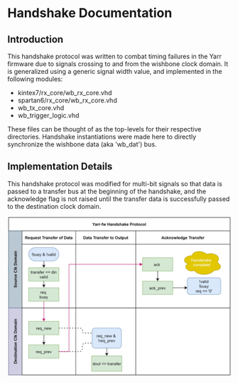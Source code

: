 # Handshake Documentation

## Introduction

This handshake protocol was written to combat timing failures in the Yarr firmware due to signals crossing to and from the wishbone clock domain. It is generalized using a generic signal width value, and implemented in the following modules:

- kintex7/rx_core/wb_rx_core.vhd
- spartan6/rx_core/wb_rx_core.vhd
- wb_tx_core.vhd
- wb_trigger_logic.vhd

These files can be thought of as the top-levels for their respective directories. Handshake instantiations were made here to directly synchronize the wishbone data (aka 'wb_dat') bus. 

## Implementation Details

This handshake protocol was modified for multi-bit signals so that data is passed to a transfer bus at the beginning of the handshake, and the acknowledge flag is not raised until the transfer data is successfully passed to the destination clock domain. 
 
![functional diagram](https://github.com/LaurenChoquer/Yarr-fw/blob/cdc_testing/doc/handshake_diagram.JPG)